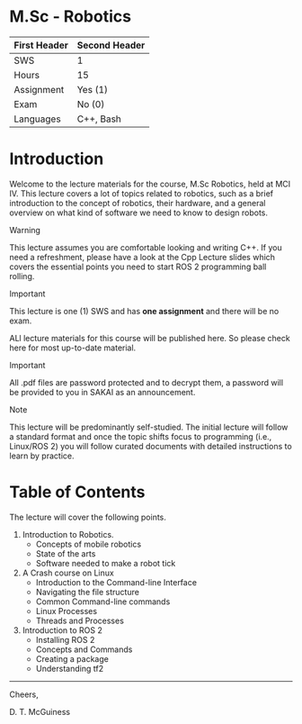 # M.Sc - Robotics


| First Header | Second Header |
|--------------|-----------|
| SWS          | 1         |
| Hours        | 15        |
| Assignment   | Yes (1)   |
| Exam         | No (0)    |
| Languages    | C++, Bash |


# Introduction

Welcome to the lecture materials for the course, M.Sc Robotics, held at MCI IV. This lecture covers a lot of topics
related to robotics, such as a brief introduction to the concept of robotics, their hardware, and a general overview on 
what kind of software we need to know to design robots.

> [!WARNING]
> This lecture assumes you are comfortable looking and writing C++. If you need
> a refreshment, please have a look at the Cpp Lecture slides which covers the essential points
> you need to start ROS 2 programming ball rolling.

> [!IMPORTANT]
> This lecture is one (1) SWS and has **one assignment** and there will be no exam.

ALl lecture materials for this course will be published here. So please check here for most up-to-date material.

> [!IMPORTANT]
> All .pdf files are password protected and to decrypt them, a password will be provided to you in SAKAI as an announcement.

> [!NOTE]
> This lecture will be predominantly self-studied. The initial lecture will follow a standard format and once
> the topic shifts focus to programming (i.e., Linux/ROS 2) you will follow curated documents with detailed instructions
> to learn by practice.



# Table of Contents

The lecture will cover the following points.

1. Introduction to Robotics.
   - Concepts of mobile robotics
   - State of the arts
   - Software needed to make a robot tick
2. A Crash course on Linux
   - Introduction to the Command-line Interface
   - Navigating the file structure
   - Common Command-line commands
   - Linux Processes
   - Threads and Processes
3. Introduction to ROS 2
   - Installing ROS 2
   - Concepts and Commands
   - Creating a package
   - Understanding tf2

---
Cheers,

D. T. McGuiness